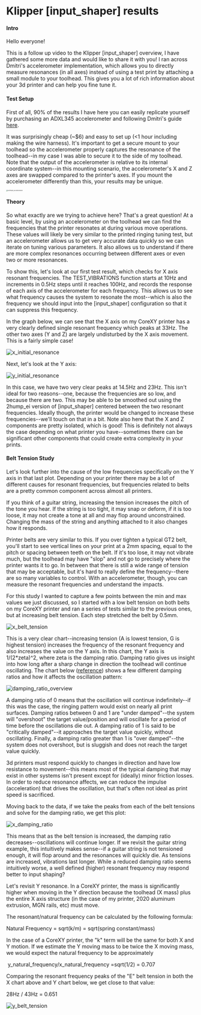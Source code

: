 Klipper [input_shaper] results
====================

#### Intro

Hello everyone!

This is a follow up video to the Klipper [input_shaper] overview, I have gathered some more data and would like to share it with you! I ran across Dmitri's accelerometer implementation, which allows you to directly measure resonances (in all axes) instead of using a test print by attaching a small module to your toolhead. This gives you a lot of rich information about your 3d printer and can help you fine tune it.

#### Test Setup

First of all, 90% of the results I have here you can easily replicate yourself by purchasing an ADXL345 accelerometer and following Dmitri's guide [here](https://github.com/KevinOConnor/klipper/blob/5cb576c7ba4040df1acaea1985e24db8a8febbed/docs/Measuring_Resonances.md).

It was surprisingly cheap (~$6) and easy to set up (<1 hour including making the wire harness). It's important to get a secure mount to your toolhead so the accelerometer properly captures the resonance of the toolhead--in my case I was able to secure it to the side of my toolhead. Note that the output of the accelerometer is relative to its internal coordinate system--in this mounting scenario, the accelerometer's X and Z axes are swapped compared to the printer's axes. If you mount the accelerometer differently than this, your results may be unique.

<img src="Images/toolhead_accelerometer.jpg" alt="toolhead_accelerometer" style="zoom: 25%;" />

#### Theory

So what exactly are we trying to achieve here? That's a great question! At a basic level, by using an accelerometer on the toolhead we can find the frequencies that the printer resonates at during various move operations. These values will likely be very similar to the printed ringing tuning test, but an accelerometer allows us to get very accurate data quickly so we can iterate on tuning various parameters. It also allows us to understand if there are more complex resonances occurring between different axes or even two or more resonances.

To show this, let's look at our first test result, which checks for X axis resonant frequencies. The TEST_VIBRATIONS function starts at 10Hz and increments in 0.5Hz steps until it reaches 100Hz, and records the response of each axis of the accelerometer for each frequency. This allows us to see what frequency causes the system to resonate the most--which is also the frequency we should input into the [input_shaper] configuration so that it can suppress this frequency. 

In the graph below, we can see that the X axis on my CoreXY printer has a very clearly defined single resonant frequency which peaks at 33Hz. The other two axes (Y and Z) are largely undisturbed by the X axis movement. This is a fairly simple case!

![x_initial_resonance](Images/x_initial_resonance.png)

Next, let's look at the Y axis:

![y_initial_resonance](Images/y_initial_resonance.png)

In this case, we have two very clear peaks at 14.5Hz and 23Hz. This isn't ideal for two reasons--one, because the frequencies are so low, and because there are two. This may be able to be smoothed out using the 2hump_ei version of [input_shaper] centered between the two resonant frequencies. Ideally though, the printer would be changed to increase these frequencies--we'll touch on that in a bit. Note also here that the X and Z components are pretty isolated, which is good! This is definitely not always the case depending on what printer you have--sometimes there can be significant other components that could create extra complexity in your prints.



#### Belt Tension Study

Let's look further into the cause of the low frequencies specifically on the Y axis in that last plot. Depending on your printer there may be a lot of different causes for resonant frequencies, but frequencies related to belts are a pretty common component across almost all printers. 

If you think of a guitar string, increasing the tension increases the pitch of the tone you hear. If the string is too tight, it may snap or deform, if it is too loose, it may not create a tone at all and may flop around unconstrained. Changing the mass of the string and anything attached to it also changes how it responds. 

Printer belts are very similar to this. If you over tighten a typical GT2 belt, you'll start to see vertical lines on your print at a 2mm spacing, equal to the pitch or spacing between teeth on the belt. If it's too lose, it may not vibrate much, but the toolhead may have "slop" and not go to precisely where the printer wants it to go. In between that there is still a wide range of tension that may be acceptable, but it's hard to really define the frequency--there are so many variables to control. With an accelerometer, though, you can measure the resonant frequencies and understand the impacts. 

For this study I wanted to capture a few points between the min and max values we just discussed, so I started with a low belt tension on both belts on my CoreXY printer and ran a series of tests similar to the previous ones, but at increasing belt tension. Each step stretched the belt by 0.5mm. 

![x_belt_tension](Images/x_belt_tension.png)



This is a very clear chart--increasing tension (A is lowest tension, G is highest tension) increases the frequency of the resonant frequency and also increases the value on the Y axis. In this chart, the Y axis is 1/(2*zeta)^2, where zeta is the damping ratio. Damping ratio gives us insight into how long after a sharp change in direction the toolhead will continue oscillating. The chart below ([reference](https://en.wikipedia.org/wiki/File:2nd_Order_Damping_Ratios.svg)) shows a few different damping ratios and how it affects the oscillation pattern: 

![damping_ratio_overview](Images/damping_ratio_overview.png)

A damping ratio of 0 means that the oscillation will continue indefinitely--if this was the case, the ringing pattern would exist on nearly all print surfaces. Damping ratios between 0 and 1 are "under damped"--the system will "overshoot" the target value/position and will oscillate for a period of time before the oscillations die out. A damping ratio of 1 is said to be "critically damped"--it approaches the target value quickly, without oscillating. Finally, a damping ratio greater than 1 is "over damped"--the system does not overshoot, but is sluggish and does not reach the target value quickly.

3d printers must respond quickly to changes in direction and have low resistance to movement--this means most of the typical damping that may exist in other systems isn't present except for (ideally) minor friction losses. In order to reduce resonance affects, we can reduce the impulse (acceleration) that drives the oscillation, but that's often not ideal as print speed is sacrificed. 

Moving back to the data, if we take the peaks from each of the belt tensions and solve for the damping ratio, we get this plot:

![x_damping_ratio](Images/x_damping_ratio.png)

This means that as the belt tension is increased, the damping ratio decreases--oscillations will continue longer. If we revisit the guitar string example, this intuitively makes sense--if a guitar string is not tensioned enough, it will flop around and the resonances will quickly die. As tensions are increased, vibrations last longer. While a reduced damping ratio seems intuitively worse, a well defined (higher) resonant frequency may respond better to input shaping?

Let's revisit Y resonance. In a CoreXY printer, the mass is significantly higher when moving in the Y direction because the toolhead (X mass) plus the entire X axis structure (in the case of my printer, 2020 aluminum extrusion, MGN rails, etc) must move. 

The resonant/natural frequency can be calculated by the following formula:

Natural Frequency = sqrt(k/m) = sqrt(spring constant/mass)

In the case of a CoreXY printer, the "k" term will be the same for both X and Y motion. If we estimate the Y moving mass to be twice the X moving mass, we would expect the natural frequency to be approximately 

​	y_natural_frequency/x_natural_frequency =sqrt(1/2) = 0.707

Comparing the resonant frequency peaks of the "E" belt tension in both the X chart above and Y chart below, we get close to that value:

28Hz / 43Hz = 0.651

![y_belt_tension](Images/y_belt_tension.png)

